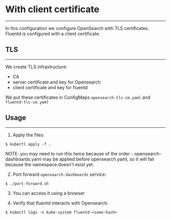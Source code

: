 # With client certificate
---

In this configuration we configure OpenSearch with TLS certificates.
Fluentd is configured with a client certificate.

## TLS
---
We create TLS infrastructure:
* CA
* server certificate and key for Opensearch
* client certificate and key for fluentd

We put these certificates in ConfigMaps `opensearch-tls-cm.yaml` and `fluentd-tls-cm.yaml`

## Usage
---

1. Apply the files:
```
$ kubectl apply -f .
```

NOTE: you may need to run this twice because of the order - opensearch-dashboards.yaml may be applied
before opensearch.yaml, so it will fail because the namespace doesn't exist yet.

2. Port forward `opensearch-dashboards` service:
```
$ ./port-forward.sh
```

3. You can access it using a browser

4. Verify that fluentd interacts with Opensearch:

```
$ kubectl logs -n kube-system fluentd-<some-hash>
```
